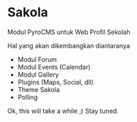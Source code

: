 Sakola
======

Modul PyroCMS untuk Web Profil Sekolah

Hal yang akan dikembangkan diantaranya

* Modul Forum
* Modul Events (Calendar)
* Modul Gallery
* Plugins (Maps, Social, dll)
* Theme Sakola
* Polling

Ok, this will take a while ;)
Stay tuned.

